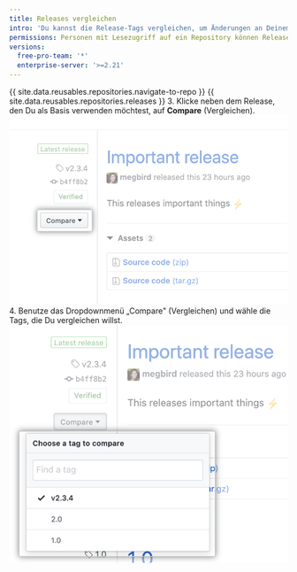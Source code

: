 ```yaml
---
title: Releases vergleichen
intro: 'Du kannst die Release-Tags vergleichen, um Änderungen an Deinem Repository zwischen verschiedenen Releases zu sehen.'
permissions: Personen mit Lesezugriff auf ein Repository können Releases ansehen und vergleichen.
versions:
  free-pro-team: '*'
  enterprise-server: '>=2.21'
---
```


{{ site.data.reusables.repositories.navigate-to-repo }}
{{ site.data.reusables.repositories.releases }}
3. Klicke neben dem Release, den Du als Basis verwenden möchtest, auf **Compare** (Vergleichen). ![Menü „Compare release tags" (Vergleiche Release-Tags)](/assets/images/help/releases/compare-tags-menu.png)
4. Benutze das Dropdownmenü „Compare" (Vergleichen) und wähle die Tags, die Du vergleichen willst. ![Menüoptionen „Compare release tags" (Vergleiche Release-Tags)](/assets/images/help/releases/compare-tags-menu-options.png)
